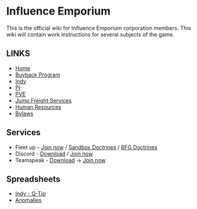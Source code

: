 # Influence Emporium
This is the official wiki for Influence Emporium corporation members.
This wiki will contain work instructions for several subjects of the game.

## LINKS
* [Home](README.md)
* [Buyback Program](Buyback/Buyback.md)
* [Indy](Indy.md)
* [PI](PI.md)
* [PVE](PVE.md)
* [Jump Freight Services](JumpFreight.md)
* [Human Resources](HumanResources.md)
* [Bylaws](Bylaws.md)

## Services
* Fleet up - [Join now](http://fleet-up.com/Group/Join/121BD84BC507BE535ADA71E8EAFA6D88) / [Sandbox Doctrines](http://fleet-up.com/Doctrine/Index/49960) / [BFG Doctrines](http://fleet-up.com/Fitting/Index/44149)
* Discord - [Download](http://discordapp.com/) / [Join now](http://discord.gg/83Khnxq)
* Teamspeak - [Download](http://www.teamspeak3.com) -> [Join now](https://drive.google.com/file/d/1MQ6tiW4vZjxbDHg1b9F_sxGrByTSC0nb/view)

## Spreadsheets
* [Indy - Q-Tip](https://docs.google.com/spreadsheets/d/1rv6fjyzQETQr7ImTrDPX-vCvUHph4A6CZrm_jYCT3XE/edit#gid=134055253)
* [Anomalies](https://docs.google.com/spreadsheets/d/1rv6fjyzQETQr7ImTrDPX-vCvUHph4A6CZrm_jYCT3XE/edit#gid=961307565)
